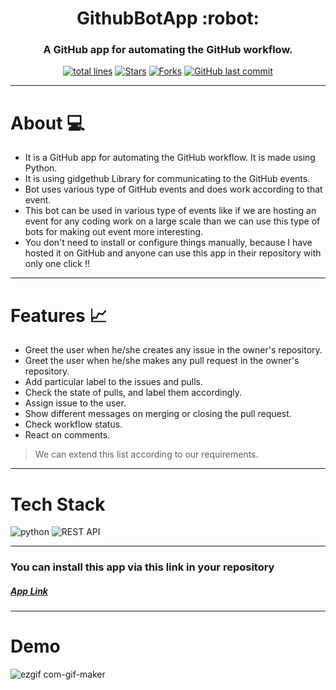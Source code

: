 <h1 align="center">GithubBotApp :robot: </h1>
<h3 align="center">A GitHub app for automating the GitHub workflow.</h3>

<div align="center">
<a href="https://github.com/vasu-1/GithubBotApp"><img src="https://sloc.xyz/github/vasu-1/GithubBotApp" alt="total lines"/></a>
<a href="https://github.com/vasu-1/GithubBotApp"><img src="https://img.shields.io/github/stars/vasu-1/GithubBotApp" alt="Stars"/></a>
<a href="https://github.com/vasu-1/GithubBotApp/network/members"><img src="https://img.shields.io/github/forks/vasu-1/GithubBotApp" alt="Forks"/></a>
<a href="https://github.com/vasu-1/GithubBotApp/commits"><img alt="GitHub last commit" src="https://img.shields.io/github/last-commit/vasu-1/GithubBotApp?logo=github"></a>
</div>

---

# About :computer:
  
- It is a GitHub app for automating the GitHub workflow. It is made using Python. 
- It is using gidgethub Library for communicating to the GitHub events. 
- Bot uses various type of GitHub events and does work according to that event. 
- This bot can be used in various type of events like if we are hosting an event for any coding work on a large scale than we can use this type of bots for making out event more interesting.
- You don't need to install or configure things manually, because I have hosted it on GitHub and anyone can use this app in their repository with only one click !!

---

# Features :chart_with_upwards_trend:
- Greet the user when he/she creates any issue in the owner's repository.
- Greet the user when he/she makes any pull request in the owner's repository.
- Add particular label to the issues and pulls.
- Check the state of pulls, and label them accordingly.
- Assign issue to the user.
- Show different messages on merging or closing the pull request.
- Check workflow status.
- React on comments.
>We can extend this list according to our requirements.

---

# Tech Stack

![python](https://img.shields.io/badge/python-v3.7-blue?style=for-the-badge&logo=python&logoColor=white)
![REST API](https://img.shields.io/badge/rest%20api%20-%23323330.svg?&style=for-the-badge&logo=rest&logoColor=%23F7DF1E)

---

### You can install this app via this link in your repository
##### [App Link](https://github.com/apps/pygithub-bot-app)

---

# Demo

![ezgif com-gif-maker](https://user-images.githubusercontent.com/76911582/163172894-5fa0da78-c31d-4a6a-b2da-d1fe1e1241a2.gif)

